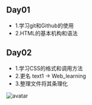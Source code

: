 ## Day01

* 1.学习git和Github的使用
* 2.HTML的基本机构和语法

## Day02

* 1.学习CSS的格式和调用方法
* 2.更名 text1 -> Web_learning
* 3.整理文件将其条理化

![avatar](http://baidu.com/pic/doge.png)

